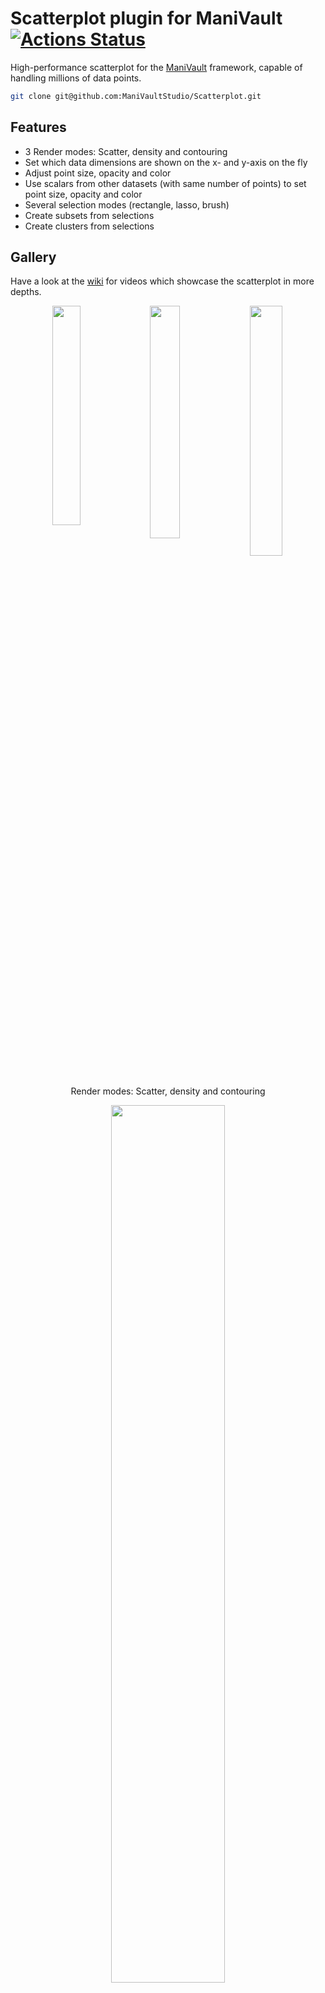 # Scatterplot plugin for ManiVault  [![Actions Status](https://github.com/ManiVaultStudio/Scatterplot/actions/workflows/build.yml/badge.svg)](https://github.com/ManiVaultStudio/Scatterplot/actions)

High-performance scatterplot for the [ManiVault](https://github.com/ManiVaultStudio/core) framework, capable of handling millions of data points.

```bash
git clone git@github.com:ManiVaultStudio/Scatterplot.git
```

## Features

- 3 Render modes: Scatter, density and contouring
- Set which data dimensions are shown on the x- and y-axis on the fly
- Adjust point size, opacity and color
- Use scalars from other datasets (with same number of points) to set point size, opacity and color
- Several selection modes (rectangle, lasso, brush)
- Create subsets from selections
- Create clusters from selections

## Gallery
Have a look at the [wiki](https://github.com/ManiVaultStudio/Scatterplot/wiki/Scatterplot-plugin-for-ManiVault) for videos which showcase the scatterplot in more depths.

<p align="middle">
  <img align="top" src="https://github.com/ManiVaultStudio/Scatterplot/assets/58806453/1ec4c359-3587-4d55-b1be-6bf08eac0a65" width="30%" />
  <img align="top" src="https://github.com/ManiVaultStudio/Scatterplot/assets/58806453/ef7a4a42-67f1-47c3-b916-ccccaf097a09" width="30.85%" /> 
  <img align="top" src="https://github.com/ManiVaultStudio/Scatterplot/assets/58806453/0fb5c9ef-a16e-448e-88ca-4e84c0cfdabc" width="32%" /> </br>
  Render modes: Scatter, density and contouring
</p>

<p align="middle">
    <img align="top" src="https://github.com/ManiVaultStudio/Scatterplot/assets/58806453/8d4f8221-06d5-47ac-92ef-fc98afd88208" width="60%" /> </br>
    When dragging a dataset from the ManiVault data hierarchy into a scatter plot and the number of points match with the currently displayed data, you can choose to the dragged dataset for coloring the displayed points, chaning their size or opacity.
</p>

<p align="middle">
  <img align="top" src="https://github.com/ManiVaultStudio/Scatterplot/assets/58806453/8447cca1-e064-4365-a116-0bfd8be43fa3" width="32%" /> 
  <img align="top" src="https://github.com/ManiVaultStudio/Scatterplot/assets/58806453/ca11d532-0a9d-491c-9e99-6d3882ff5c11" width="32%" />
  <img align="top" src="https://github.com/ManiVaultStudio/Scatterplot/assets/58806453/a741b7f6-b59d-48ae-8d56-fad146a383fd" width="32%" /> </br>
  Several colormap options (e.g. using scalar values of a specific dimension form the displayed or another dataset, or 2d colormaps based on the point layout), diverse selection options (replace, add or substruct using lasso, brush or rectangle) that are updated live in other data views, and plotting options (adjust point size and opacity for the scatter mode, as well as kernel width for density and contour modes) 
</p>
